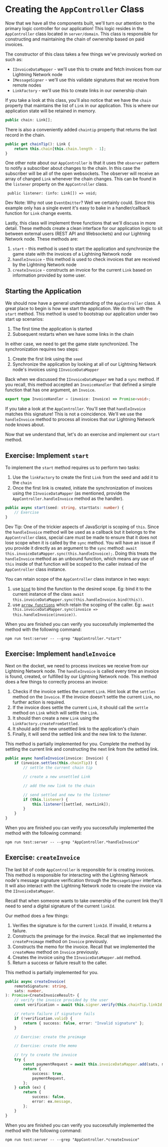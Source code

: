 # Creating the `AppController` Class

Now that we have all the components built, we'll turn our attention to the primary logic controller for our application! This logic resides in the `AppController` class located in `server/domain`. This class is responsible for constructing and maintaining the chain of ownership based on paid invoices.

The constructor of this class takes a few things we've previously worked on such as:

- `IInvoiceDataMapper` - we'll use this to create and fetch invoices from our Lightning Network node
- `IMessageSigner` - we'll use this validate signatures that we receive from remote nodes
- `LinkFactory` - we'll use this to create links in our ownership chain

If you take a look at this class, you'll also notice that we have the `chain` property that maintains the list of `Link` in our application. This is where our application state will be retained in memory.

```typescript
public chain: Link[];
```

There is also a conveniently added `chaintip` property that returns the last record in the chain.

```typescript
public get chainTip(): Link {
    return this.chain[this.chain.length - 1];
}
```

One other note about our `AppController` is that it uses the `observer` pattern to notify a subscriber about changes to the chain. In this case the subscriber will be all of the open websockets. The observer will receive an array of changed `Link` whenever the chain changes. This can be found in the `listener` property on the `AppController` class.

```
 public listener: (info: Link[]) => void;
```

Dev Note: Why not use `EventEmitter`? Well we certainly could. Since this example only has a single event it's easy to bake in a handler/callback function for `Link` change events.

Lastly, this class will implement three functions that we'll discuss in more detail. These methods create a clean interface for our application logic to sit between external users (REST API and Websockets) and our Lightning Network node. These methods are:

1. `start` - this method is used to start the application and synchronize the game state with the invoices of a Lightning Network node
1. `handleInvoice` - this method is used to check invoices that are received by the Lightning Network node
1. `createInvoice` - constructs an invoice for the current `Link` based on information provided by some user.

## Starting the Application

We should now have a general understanding of the `AppController` class. A great place to begin is how we start the application. We do this with the `start` method. This method is used to bootstrap our application under two start up scenarios:

1. The first time the application is started
1. Subsequent restarts when we have some links in the chain

In either case, we need to get the game state synchronized. The synchronization requires two steps:

1. Create the first link using the `seed`
1. Synchronize the application by looking at all of our Lightning Network node's invoices using `IInvoiceDataMapper`

Back when we discussed the `IInvoiceDataMapper` we had a `sync` method. If you recall, this method accepted an `InvoiceHandler` that defined a simple function that has one argument, an `Invoice`.

```typescript
export type InvoiceHandler = (invoice: Invoice) => Promise<void>;
```

If you take a look at the `AppController`. You'll see that `handleInvoice` matches this signature! This is not a coincidence. We'll we use the `handleInvoice` method to process all invoices that our Lightning Network node knows about.

Now that we understand that, let's do an exercise and implement our `start` method.

## Exercise: Implement `start`

To implement the `start` method requires us to perform two tasks:

1. Use the `linkFactory` to create the first `Link` from the seed and add it to the `chain`
1. Once the first link is created, initiate the synchronization of invoices using the `IInvoiceDataMapper` (as mentioned, provide the `AppController.handleInvoice` method as the handler).

```typescript
public async start(seed: string, startSats: number) {
    // Exercise
}
```

Dev Tip: One of the trickier aspects of JavaScript is scoping of `this`. Since the `handleInvoice` method will be used as a callback but it belongs to the `AppController` class, special care must be made to ensure that it does not lose scope when it is called by the `sync` method. You will have an issue if you provide it directly as an argument to the `sync` method: `await this.invoiceDataMapper.sync(this.handleInvoice);`. Doing this treats the `handleInvoice` method as an unbound function, which means any use of `this` inside of that function will be scoped to the caller instead of the `AppController` class instance.

You can retain scope of the `AppController` class instance in two ways:

1. use [`bind`](https://developer.mozilla.org/en-US/docs/Web/JavaScript/Reference/Global_Objects/Function/bind) to bind the function to the desired scope. Eg: bind it to the current instance of the class `await this.invoiceDataMapper.sync(this.handleInvoice.bind(this))`.
1. use [`arrow functions`](https://developer.mozilla.org/en-US/docs/Web/JavaScript/Reference/Functions/Arrow_functions) which retain the scoping of the caller. Eg: `await this.invoiceDataMapper.sync(invoice => this.handleInvoice(invoice))`.

When you are finished you can verify you successfully implemented the method with the following command:

```
npm run test:server -- --grep "AppController.*start"
```

## Exercise: Implement `handleInvoice`

Next on the docket, we need to process invoices we receive from our Lightning Network node. The `handleInvoice` is called every time an invoice is found, created, or fulfilled by our Lightning Network node. This method does a few things to correctly process an invoice:

1. Checks if the invoice settles the current `Link`. Hint look at the `settles` method on the `Invoice`. If the invoice doesn't settle the current `Link`, no further action is required.
1. If the invoice does settle the current `Link`, it should call the `settle` method on `Link` which will settle the `Link`.
1. It should then create a new `Link` using the `LinkFactory.createFromSettled`.
1. It should add the new unsettled link to the application's chain
1. Finally, it will send the settled link and the new link to the listener.

This method is partially implemented for you. Complete the method by settling the current link and constructing the next link from the settled link.

```typescript
public async handleInvoice(invoice: Invoice) {
    if (invoice.settles(this.chainTip)) {
        // settle the current chain tip

        // create a new unsettled Link

        // add the new link to the chain

        // send settled and new to the listener
        if (this.listener) {
            this.listener([settled, nextLink]);
        }
    }
}
```

When you are finished you can verify you successfully implemented the method with the following command:

```
npm run test:server -- --grep "AppController.*handleInvoice"
```

## Exercise: `createInvoice`

The last bit of code `AppController` is responsible for is creating invoices. This method is responsible for interacting with the Lightning Network node's message signature verification through the `IMessageSigner` interface. It will also interact with the Lightning Network node to create the invoice via the `IInvoiceDataMapper`.

Recall that when someone wants to take ownership of the current link they'll need to send a digital signature of the current `linkId`.

Our method does a few things:

1. Verifies the signature is for the current `linkId`. If invalid, it returns a failure.
1. Constructs the preimage for the invoice. Recall that we implemented the `createPreimage` method on `Invoice` previously.
1. Constructs the memo for the invoice. Recall that we implemented the `createMemo` method on `Invoice` previously.
1. Creates the invoice using the `IInvoiceDataMapper.add` method.
1. Return a success or failure result to the caller.

This method is partially implemented for you.

```typescript
public async createInvoice(
    remoteSignature: string,
    sats: number,
): Promise<CreateInvoiceResult> {
    // verify the invoice provided by the user
    const verification = await this.signer.verify(this.chainTip.linkId, remoteSignature);

    // return failure if signature fails
    if (!verification.valid) {
        return { success: false, error: "Invalid signature" };
    }

    // Exercise: create the preimage

    // Exercise: create the memo

    // try to create the invoice
    try {
        const paymentRequest = await this.invoiceDataMapper.add(sats, memo, preimage);
        return {
            success: true,
            paymentRequest,
        };
    } catch (ex) {
        return {
            success: false,
            error: ex.message,
        };
    }
}

```

When you are finished you can verify you successfully implemented the method with the following command:

```
npm run test:server -- --grep "AppController.*createInvoice"
```
